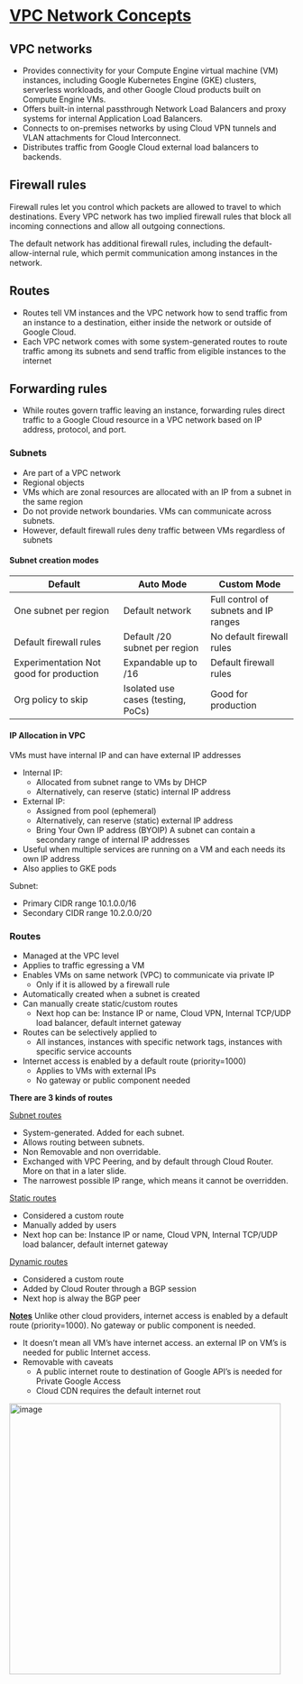 # [VPC Network Concepts](https://cloud.google.com/vpc/docs/overview)
## VPC networks

* Provides connectivity for your Compute Engine virtual machine (VM) instances, including Google  Kubernetes Engine (GKE) clusters, serverless workloads, and other Google Cloud products built on Compute Engine VMs.
* Offers built-in internal passthrough Network Load Balancers and proxy systems for internal Application Load Balancers.
* Connects to on-premises networks by using Cloud VPN tunnels and VLAN attachments for Cloud Interconnect.
* Distributes traffic from Google Cloud external load balancers to backends.

## Firewall rules
Firewall rules let you control which packets are allowed to travel to which destinations. Every VPC network has two implied firewall rules that block all incoming connections and allow all outgoing connections.

The default network has additional firewall rules, including the default-allow-internal rule, which permit communication among instances in the network.

## Routes
* Routes tell VM instances and the VPC network how to send traffic from an instance to a destination, either inside the network or outside of Google Cloud.
* Each VPC network comes with some system-generated routes to route traffic among its subnets and send traffic from eligible instances to the internet

## Forwarding rules
* While routes govern traffic leaving an instance, forwarding rules direct traffic to a Google Cloud resource in a VPC network based on IP address, protocol, and port.


### Subnets
* Are part of a VPC network
* Regional objects
* VMs which are zonal resources are allocated with an IP from a subnet in the same region
* Do not provide network boundaries. VMs can communicate across subnets.
* However, default firewall rules deny traffic between VMs regardless of subnets

#### Subnet creation modes
|Default| Auto Mode| Custom Mode|
|-------|----------|------------|
|One subnet per region|Default network|Full control of subnets and IP ranges|
|Default firewall rules|Default /20 subnet per region|No default firewall rules|
|Experimentation Not good for production|Expandable up to /16|Default firewall rules |Expandable|
|Org policy to skip|Isolated use cases (testing, PoCs)|Good for production

#### IP Allocation in VPC
VMs must have internal IP and can have external IP addresses
* Internal IP:
  * Allocated from subnet range to VMs by DHCP
  * Alternatively, can reserve (static) internal IP address
* External IP:
  * Assigned from pool (ephemeral)
  * Alternatively, can reserve (static) external IP address
  * Bring Your Own IP address (BYOIP)
A subnet can contain a secondary range of internal IP addresses
* Useful when multiple services are running on a VM and each needs its own IP address
* Also applies to GKE pods

Subnet:
* Primary CIDR range 10.1.0.0/16 
* Secondary CIDR range 10.2.0.0/20

### Routes
* Managed at the VPC level
* Applies to traffic egressing a VM
* Enables VMs on same network (VPC) to communicate via private IP
  * Only if it is allowed by a firewall rule
* Automatically created when a subnet is created
* Can manually create static/custom routes
  * Next hop can be: Instance IP or name, Cloud VPN, Internal TCP/UDP load balancer, default 
internet gateway
* Routes can be selectively applied to
  * All instances, instances with specific network tags, instances with specific service accounts
* Internet access is enabled by a default route (priority=1000)
  * Applies to VMs with external IPs
  * No gateway or public component needed
    
<b>There are 3 kinds of routes</b>

<ins>Subnet routes</ins>
* System-generated. Added for each subnet.
* Allows routing between subnets.
* Non Removable and non overridable.
* Exchanged with VPC Peering, and by default through Cloud Router. More on 
that in a later slide.
* The narrowest possible IP range, which means it cannot be overridden.

<ins>Static routes</ins>
* Considered a custom route
* Manually added by users
* Next hop can be: Instance IP or name, Cloud VPN, Internal TCP/UDP load balancer, default internet gateway

<ins>Dynamic routes</ins>
* Considered a custom route
* Added by Cloud Router through a BGP session
* Next hop is alway the BGP peer

<b><ins>Notes</ins></b>
Unlike other cloud providers, internet access is enabled by a default route (priority=1000). No gateway or public component is needed.
* It doesn’t mean all VM’s have internet access. an external IP on VM’s is 
needed for public Internet access.
* Removable with caveats
  * A public internet route to destination of Google API’s is needed for Private Google Access
  * Cloud CDN requires the default internet rout




<img width="481" alt="image" src="https://github.com/user-attachments/assets/3034ef7f-50b5-42ef-bc4b-96fdcb76aff9">
